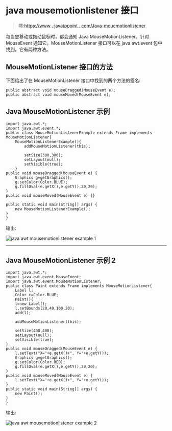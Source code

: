 # java mousemotionlistener 接口

> 噻:[https://www . javatppoint . com/Java-mouemotionlistener](https://www.javatpoint.com/java-mousemotionlistener)

每当您移动或拖动鼠标时，都会通知 Java MouseMotionListener。针对 MouseEvent 通知它。MouseMotionListener 接口可以在 java.awt.event 包中找到。它有两种方法。

## MouseMotionListener 接口的方法

下面给出了在 MouseMotionListener 接口中找到的两个方法的签名:

```
public abstract void mouseDragged(MouseEvent e);
public abstract void mouseMoved(MouseEvent e);

```

## Java MouseMotionListener 示例

```
import java.awt.*;
import java.awt.event.*;
public class MouseMotionListenerExample extends Frame implements MouseMotionListener{
	MouseMotionListenerExample(){
		addMouseMotionListener(this);

		setSize(300,300);
		setLayout(null);
		setVisible(true);
	}
public void mouseDragged(MouseEvent e) {
	Graphics g=getGraphics();
	g.setColor(Color.BLUE);
	g.fillOval(e.getX(),e.getY(),20,20);
}
public void mouseMoved(MouseEvent e) {}

public static void main(String[] args) {
	new MouseMotionListenerExample();
}
}

```

输出:

![java awt mousemotionlistener example 1](../img/ce268805efdc65685a373d4cf9a99550.png)

* * *

## Java MouseMotionListener 示例 2

```
import java.awt.*;
import java.awt.event.MouseEvent;
import java.awt.event.MouseMotionListener;
public class Paint extends Frame implements MouseMotionListener{
	Label l;
	Color c=Color.BLUE;
	Paint(){
	l=new Label();
	l.setBounds(20,40,100,20);
	add(l);

	addMouseMotionListener(this);

	setSize(400,400);
	setLayout(null);
	setVisible(true);
}
public void mouseDragged(MouseEvent e) {
	l.setText("X="+e.getX()+", Y="+e.getY());
	Graphics g=getGraphics();
	g.setColor(Color.RED);
	g.fillOval(e.getX(),e.getY(),20,20);
}
public void mouseMoved(MouseEvent e) {
	l.setText("X="+e.getX()+", Y="+e.getY());
}
public static void main(String[] args) {
	new Paint();
}
}

```

输出:

![java awt mousemotionlistener example 2](../img/70162eda3c108fafa98234a4e875a1ce.png)